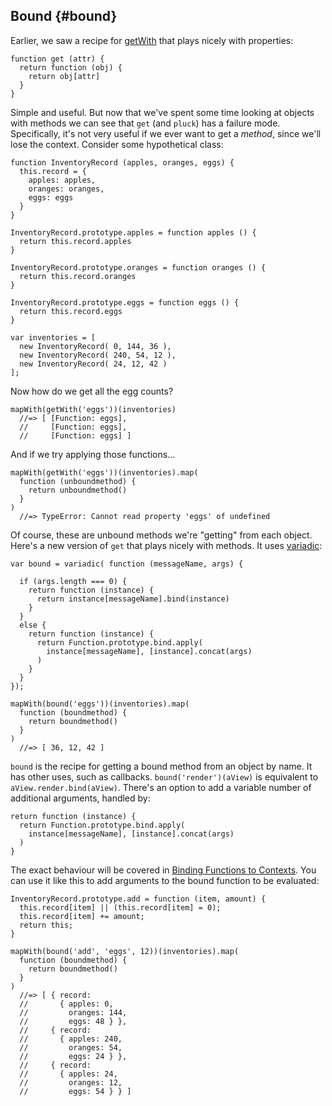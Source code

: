 ## Bound {#bound}

Earlier, we saw a recipe for [getWith](#getWith) that plays nicely with properties:

    function get (attr) {
      return function (obj) {
        return obj[attr]
      }
    }

Simple and useful. But now that we've spent some time looking at objects with methods we can see that `get` (and `pluck`) has a failure mode. Specifically, it's not very useful if we ever want to get a *method*, since we'll lose the context. Consider some hypothetical class:

    function InventoryRecord (apples, oranges, eggs) {
      this.record = {
        apples: apples,
        oranges: oranges,
        eggs: eggs
      }
    }
    
    InventoryRecord.prototype.apples = function apples () {
      return this.record.apples
    }
    
    InventoryRecord.prototype.oranges = function oranges () {
      return this.record.oranges
    }
    
    InventoryRecord.prototype.eggs = function eggs () {
      return this.record.eggs
    }
    
    var inventories = [
      new InventoryRecord( 0, 144, 36 ),
      new InventoryRecord( 240, 54, 12 ),
      new InventoryRecord( 24, 12, 42 )
    ];
    
Now how do we get all the egg counts?

    mapWith(getWith('eggs'))(inventories)
      //=> [ [Function: eggs],
      //     [Function: eggs],
      //     [Function: eggs] ]

And if we try applying those functions...

    mapWith(getWith('eggs'))(inventories).map(
      function (unboundmethod) { 
        return unboundmethod() 
      }
    )
      //=> TypeError: Cannot read property 'eggs' of undefined
      
Of course, these are unbound methods we're "getting" from each object. Here's a new version of `get` that plays nicely with methods. It uses [variadic](#ellipses):

    var bound = variadic( function (messageName, args) {
      
      if (args.length === 0) {
        return function (instance) {
          return instance[messageName].bind(instance)
        }
      }
      else {
        return function (instance) {
          return Function.prototype.bind.apply(
            instance[messageName], [instance].concat(args)
          )
        }
      }
    });

    mapWith(bound('eggs'))(inventories).map(
      function (boundmethod) { 
        return boundmethod() 
      }
    )
      //=> [ 36, 12, 42 ]

`bound` is the recipe for getting a bound method from an object by name. It has other uses, such as callbacks. `bound('render')(aView)` is equivalent to `aView.render.bind(aView)`. There's an option to add a variable number of additional arguments, handled by:

    return function (instance) {
      return Function.prototype.bind.apply(
        instance[messageName], [instance].concat(args)
      )
    }
        
The exact behaviour will be covered in [Binding Functions to Contexts](#binding). You can use it like this to add arguments to the bound function to be evaluated:

    InventoryRecord.prototype.add = function (item, amount) {
      this.record[item] || (this.record[item] = 0);
      this.record[item] += amount;
      return this;
    }
    
    mapWith(bound('add', 'eggs', 12))(inventories).map(
      function (boundmethod) { 
        return boundmethod() 
      }
    )
      //=> [ { record: 
      //       { apples: 0,
      //         oranges: 144,
      //         eggs: 48 } },
      //     { record: 
      //       { apples: 240,
      //         oranges: 54,
      //         eggs: 24 } },
      //     { record: 
      //       { apples: 24,
      //         oranges: 12,
      //         eggs: 54 } } ]
